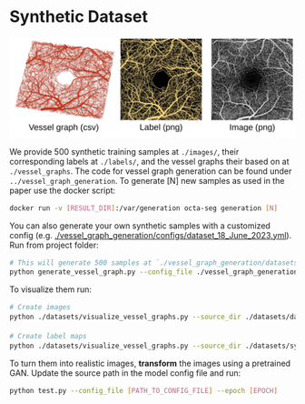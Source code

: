 # Synthetic Dataset
<div style="text-align:center">
    <img src="../images/dataset.svg">
</div>

We provide 500 synthetic training samples at `./images/`, their corresponding labels at `./labels/`, and the vessel graphs their based on at `./vessel_graphs`. The code for vessel graph generation can be found under `../vessel_graph_generation`. To generate [N] new samples as used in the paper use the docker script:
```sh
docker run -v [RESULT_DIR]:/var/generation octa-seg generation [N]
``` 

You can also generate your own synthetic samples with a customized config (e.g. [./vessel_graph_generation/configs/dataset_18_June_2023.yml](./vessel_graph_generation/configs/dataset_18_June_2023.yml)). Run from project folder:
```sh
# This will generate 500 samples at `./vessel_graph_generation/datasets/dataset_18_June_2023/`
python generate_vessel_graph.py --config_file ./vessel_graph_generation/configs/dataset_18_June_2023.yml --num_samples 500
```

To visualize them run:
```sh
# Create images
python ./datasets/visualize_vessel_graphs.py --source_dir ./datasets/dataset_18_June_2023 --out_dir ./datasets/dataset_18_June_2023_png --factor 4

# Create label maps
python ./datasets/visualize_vessel_graphs.py --source_dir ./datasets/synth_csv --out_dir ./datasets/dataset_18_June_2023_label_png --factor 16 --binarize
```

To turn them into realistic images, **transform** the images using a pretrained GAN. Update the source path in the model config file and run:
```sh
python test.py --config_file [PATH_TO_CONFIG_FILE] --epoch [EPOCH]
```